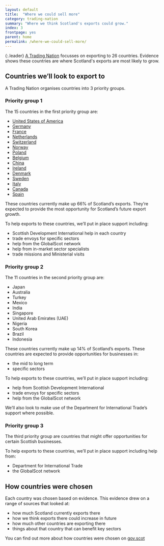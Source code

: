 ```yaml
---
layout: default
title:  "Where we could sell more"
category: trading-nation
summary: "Where we think Scotland's exports could grow."
index: 3
frontpage: yes
parent: home
permalink: /where-we-could-sell-more/
---
```


{:.leader}
[A Trading Nation](https://www.gov.scot/publications/scotland-a-trading-nation/) focusses on exporting to 26 countries. Evidence shows these countries are where Scotland's exports are most likely to grow.

## Countries we’ll look to export to

A Trading Nation organises countries into 3 priority groups.

### Priority group 1
The 15 countries in the first priority group are:

* [United States of America](https://tradingnation.mygov.scot/country-profiles/usa/)
* [Germany](https://tradingnation.mygov.scot/country-profiles/germany/)
* [France](https://tradingnation.mygov.scot/country-profiles/france/)
* [Netherlands](https://tradingnation.mygov.scot/country-profiles/netherlands/)
* [Switzerland](https://tradingnation.mygov.scot/country-profiles/switzerland/)
* [Norway](https://tradingnation.mygov.scot/country-profiles/norway/)
* [Poland](https://tradingnation.mygov.scot/country-profiles/poland/)
* [Belgium](https://tradingnation.mygov.scot/country-profiles/belgium/)
* [China](https://tradingnation.mygov.scot/country-profiles/china/)
* [Ireland](https://tradingnation.mygov.scot/country-profiles/ireland/)
* [Denmark](https://tradingnation.mygov.scot/country-profiles/denmark/)
* [Sweden](https://tradingnation.mygov.scot/country-profiles/sweden/)
* [Italy](https://tradingnation.mygov.scot/country-profiles/italy/)
* [Canada](https://tradingnation.mygov.scot/country-profiles/canada/)
* [Spain](https://tradingnation.mygov.scot/country-profiles/spain/)


These countries currently make up 66% of Scotland’s exports. They’re expected to provide the most opportunity for Scotland’s future export growth.

To help exports to these countries, we’ll put in place support including:

* Scottish Development International help in each country
* trade envoys for specific sectors
* help from the GlobalScot network
* help from in-market sector specialists
* trade missions and Ministerial visits


### Priority group 2
The 11 countries in the second priority group are:

* Japan
* Australia
* Turkey
* Mexico
* India
* Singapore
* United Arab Emirates (UAE)
* Nigeria
* South Korea
* Brazil
* Indonesia

These countries currently make up 14% of Scotland’s exports. These countries are expected to provide opportunities for businesses in:

* the mid to long term
* specific sectors

To help exports to these countries, we’ll put in place support including:

* help from Scottish Development International
* trade envoys for specific sectors
* help from the GlobalScot network

We’ll also look to make use of the Department for International Trade’s support where possible.

### Priority group 3

The third priority group are countries that might offer opportunities for certain Scottish businesses.

To help exports to these countries, we’ll put in place support including help from:

* Department for International Trade
* the GlobalScot network

## How countries were chosen

Each country was chosen based on evidence. This evidence drew on a range of sources that looked at:

* how much Scotland currently exports there
* how we think exports there could increase in future
* how much other countries are exporting there
* things about that country that can benefit key sectors

You can find out more about how countries were chosen on [gov.scot](https://www.gov.scot/publications/scotland-a-trading-nation/)
